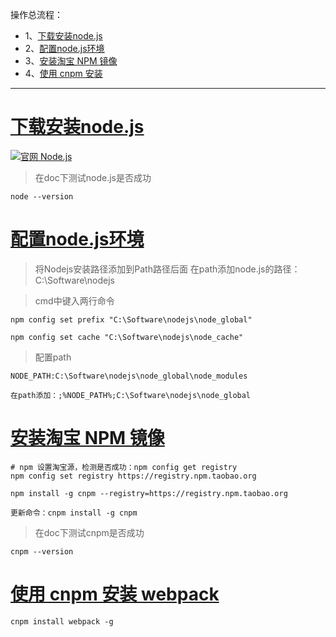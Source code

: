 操作总流程：
- 1、[下载安装node.js](#node.js-01)
- 2、[配置node.js环境](#node.js-02)
- 3、[安装淘宝 NPM 镜像](#node.js-03)
- 4、[使用 cnpm 安装](#node.js-04)


----------
# <a name="node.js-01" href="#" >下载安装node.js</a>

[![](https://img.shields.io/badge/官网-Node.js-red.svg "官网 Node.js")](https://nodejs.org/en/)

> 在doc下测试node.js是否成功

```shell
node --version
```

# <a name="node.js-02" href="#" >配置node.js环境</a>

> 将Nodejs安装路径添加到Path路径后面
在path添加node.js的路径：C:\Software\nodejs

>cmd中键入两行命令
```
npm config set prefix "C:\Software\nodejs\node_global"

npm config set cache "C:\Software\nodejs\node_cache"
```
>配置path
```
NODE_PATH:C:\Software\nodejs\node_global\node_modules

在path添加：;%NODE_PATH%;C:\Software\nodejs\node_global

```

# <a name="node.js-03" href="#" >安装淘宝 NPM 镜像</a>
```shell
# npm 设置淘宝源，检测是否成功：npm config get registry 
npm config set registry https://registry.npm.taobao.org

npm install -g cnpm --registry=https://registry.npm.taobao.org
```

`更新命令：cnpm install -g cnpm`

> 在doc下测试cnpm是否成功
```shell
cnpm --version
```

# <a name="node.js-04" href="#" >使用 cnpm 安装 webpack</a>
```shell
cnpm install webpack -g
```

